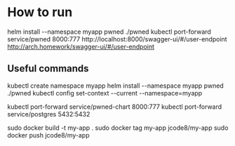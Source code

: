 # How to run
helm install --namespace myapp pwned ./pwned
kubectl port-forward service/pwned 8000:777
http://localhost:8000/swagger-ui/#/user-endpoint
http://arch.homework/swagger-ui/#/user-endpoint

## Useful commands
kubectl create namespace myapp
helm install --namespace myapp pwned ./pwned
kubectl config set-context --current --namespace=myapp

kubectl port-forward service/pwned-chart 8000:777
kubectl port-forward service/postgres 5432:5432

sudo docker build -t my-app .
sudo docker tag my-app jcode8/my-app
sudo docker push jcode8/my-app